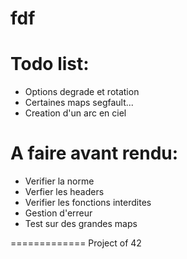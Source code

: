 fdf
=========

Todo list:
==========
- Options degrade et rotation
- Certaines maps segfault...
- Creation d'un arc en ciel

A faire avant rendu:
====================
- Verifier la norme
- Verfier les headers
- Verifier les fonctions interdites
- Gestion d'erreur
- Test sur des grandes maps

=============
Project of 42
